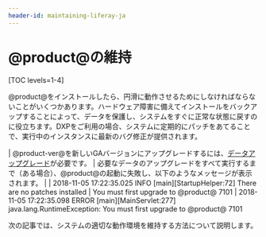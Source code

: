 ```yaml
---
header-id: maintaining-liferay-ja
---
```


# @product@の維持

[TOC levels=1-4]

@product@をインストールしたら、円滑に動作させるためにしなければならないことがいくつかあります。ハードウェア障害に備えてインストールをバックアップすることによって、データを保護し、システムをすぐに正常な状態に戻すのに役立ちます。DXPをご利用の場合、システムに定期的にパッチをあてることで、実行中のインスタンスに最新のバグ修正が提供されます。

| @product-ver@を新しいGAバージョンにアップグレードするには、[データアップグレード](/discover/deployment/-/knowledge_base/7-1/upgrading-to-liferay-71)が必要です。
| 必要なデータのアップグレードをすべて実行するまで（ある場合）、@product@の起動に失敗し、以下のようなメッセージが表示されます。
| 
|     2018-11-05 17:22:35.025 INFO  [main][StartupHelper:72] There are no patches installed
|     You must first upgrade to @product@ 7101
|     2018-11-05 17:22:35.098 ERROR [main][MainServlet:277] java.lang.RuntimeException: You must first upgrade to @product@ 7101

次の記事では、システムの適切な動作環境を維持する方法について説明します。
